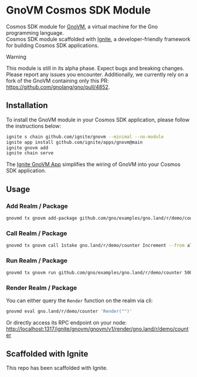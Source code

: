 # GnoVM Cosmos SDK Module

Cosmos SDK module for [GnoVM](https://github.com/gnolang/gno), a virtual machine for the Gno programming language.  
Cosmos SDK module scaffolded with [Ignite](https://ignite.com), a developer-friendly framework for building Cosmos SDK applications.

> [!WARNING]  
> This module is still in its alpha phase. Expect bugs and breaking changes.
> Please report any issues you encounter.
> Additionally, we currently rely on a fork of the GnoVM containing only this PR: https://github.com/gnolang/gno/pull/4852.

## Installation

To install the GnoVM module in your Cosmos SDK application, please follow the instructions below:

```bash
ignite s chain github.com/ignite/gnovm --minimal --no-module
ignite app install github.com/ignite/apps/gnovm@main
ignite gnovm add
ignite chain serve
```

The [Ignite GnoVM App](https://github.com/ignite/apps/tree/main/gnovm) simplifies the wiring of GnoVM into your Cosmos SDK application.

## Usage

### Add Realm / Package

```bash
gnovmd tx gnovm add-package github.com/gno/examples/gno.land/r/demo/counter 5000stake --from alice
```

### Call Realm / Package

```bash
gnovmd tx gnovm call 1stake gno.land/r/demo/counter Increment --from alice
```

### Run Realm / Package

```bash
gnovmd tx gnovm run github.com/gno/examples/gno.land/r/demo/counter 5000stake --from alice
```

### Render Realm / Package

You can either query the `Render` function on the realm via cli:

```bash
gnovmd eval gno.land/r/demo/counter 'Render("")'
```

Or directly access its RPC endpoint on your node: <http://localhost:1317/ignite/gnovm/gnovm/v1/render/gno.land/r/demo/counter>

## Scaffolded with Ignite

This repo has been scaffolded with Ignite.
